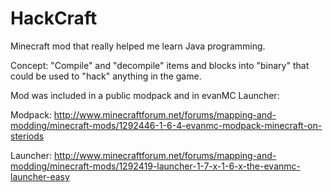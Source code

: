 HackCraft
=========
Minecraft mod that really helped me learn Java programming.

Concept:
"Compile" and "decompile" items and blocks into "binary" that could be used to "hack" anything in the game.

Mod was included in a public modpack and in evanMC Launcher:

Modpack: http://www.minecraftforum.net/forums/mapping-and-modding/minecraft-mods/1292446-1-6-4-evanmc-modpack-minecraft-on-steriods

Launcher: http://www.minecraftforum.net/forums/mapping-and-modding/minecraft-mods/1292419-launcher-1-7-x-1-6-x-the-evanmc-launcher-easy
